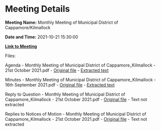 # Meeting Details

**Meeting Name:** Monthly Meeting of Municipal District of Cappamore/Kilmallock

**Date and Time:** 2021-10-21 15:30:00

**[Link to Meeting](https://www.limerick.ie/council/whats-on/monthly-meeting-municipal-district-cappamore-kilmallock-74)**

Files: 

Agenda - Monthly Meeting of Municipal District of Cappamore_Kilmallock - 21st October 2021.pdf - [Original file](https://www.limerick.ie/sites/default/files/media/documents/2021-10/agenda-21st-october-md-meeting.pdf) - [Extracted text](./Agenda%20-%C2%A0Monthly%20Meeting%20of%20Municipal%20District%20of%20Cappamore_Kilmallock%20-%2021st%20October%202021.md)

Minutes - Monthly Meeting of Municipal District of Cappamore_Kilmallock - 16th September 2021.pdf - [Original file](https://www.limerick.ie/sites/default/files/media/documents/2021-10/minutes-of-16th-september-municipal-district-meeting.pdf) - [Extracted text](./Minutes%20-%20Monthly%20Meeting%20of%20Municipal%20District%20of%20Cappamore_Kilmallock%20-%2016th%20September%202021.md)

Reply to Question - Monthly Meeting of Municipal District of Cappamore_Kilmallock - 21st October 2021.pdf - [Original file](https://www.limerick.ie/sites/default/files/media/documents/2021-10/responses-to-questions.pdf) - Text not extracted

Replies to Notices of Motion - Monthly Meeting of Municipal District of Cappamore_Kilmallock - 21st October 2021.pdf - [Original file](https://www.limerick.ie/sites/default/files/media/documents/2021-10/responses-to-notices-of-motion.pdf) - Text not extracted


